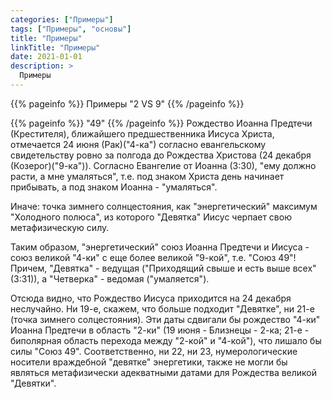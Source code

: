 ```yaml
---
categories: ["Примеры"]
tags: ["Примеры", "основы"]
title: "Примеры"
linkTitle: "Примеры"
date: 2021-01-01
description: >
  Примеры
---
```


{{% pageinfo %}}
Примеры "2 VS 9"
{{% /pageinfo %}}

{{% pageinfo %}}
"49"
{{% /pageinfo %}}
Рождество Иоанна Предтечи (Крестителя), ближайшего предшественника Иисуса Христа, отмечается 24 июня (Рак)("4-ка") согласно евангельскому свидетельству ровно за полгода до Рождества Христова (24 декабря (Козерог)("9-ка")). Согласно Евангелие от Иоанна (3:30), "ему должно расти, а мне умаляться", т.е. под знаком Христа день начинает прибывать, а под знаком Иоанна - "умаляться".

Иначе: точка зимнего солнцестояния, как "энергетический" максимум "Холодного полюса", из которого "Девятка" Иисус черпает свою метафизическую силу.

Таким образом, "энергетический" союз Иоанна Предтечи и Иисуса - союз великой "4-ки" с еще более великой "9-кой", т.е. "Союз 49"! Причем, "Девятка" - ведущая ("Приходящий свыше и есть выше всех"(3:31)), а "Четверка" - ведомая ("умаляется").

Отсюда видно, что Рождество Иисуса приходится на 24 декабря неслучайно. Ни 19-е, скажем, что больше подходит "Девятке", ни 21-е (точка зимнего солцестояния). Эти даты сдвигали бы рождество "4-ки" Иоанна Предтечи в область "2-ки" (19 июня - Близнецы - 2-ка; 21-е - биполярная область перехода между "2-кой" и "4-кой"), что лишало бы силы "Союз 49". Соответственно, ни 22, ни 23, нумерологические носители враждебной "девятке" энергетики, также не могли бы являться метафизически адекватными датами для Рождества великой "Девятки".
